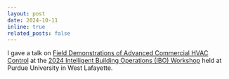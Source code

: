 ```yaml
---
layout: post
date: 2024-10-11
inline: true
related_posts: false
---
```


I gave a talk on [Field Demonstrations of Advanced Commercial HVAC Control](https://www.youtube.com/watch?v=NJ3izRJVNK0) at the [2024 Intelligent Building Operations (IBO) Workshop](https://www.youtube.com/playlist?list=PLcZDMdEnS08kcgUMfKHNHn507XDJG0LGC) held at Purdue University in West Lafayette.
